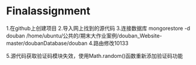 # Finalassignment
1.在github上创建项目
2.导入网上找到的源代码
3.连接数据库 mongorestore -d douban /home/ubuntu/公共的/期末大作业案例/douban_Website-master/doubanDatabase/douban
4.路由修改10133

5.源代码获取验证码模块失效，使用Math.random()函数重新添加验证码功能


